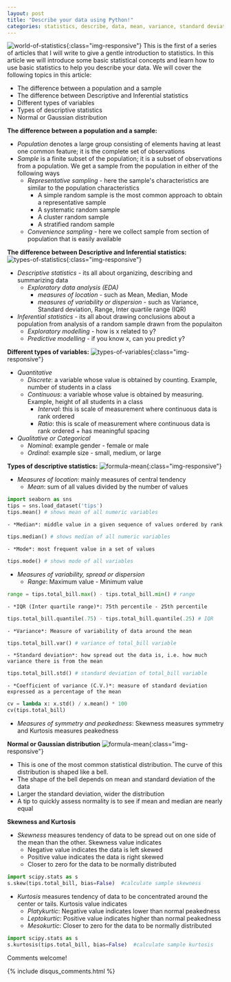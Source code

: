 ```yaml
---
layout: post
title: "Describe your data using Python!"
categories: statistics, describe, data, mean, variance, standard deviation, normal, skewness, kurtosis
---
```

![world-of-statistics](/images/mathematics/statistics00.png){:class="img-responsive"}
This is the first of a series of articles that I will write to give a gentle introduction to statistics. In this article we will introduce some basic statistical concepts and learn how to use basic statistics to help you describe your data. We will cover the following topics in this article:
- The difference between a population and a sample
- The difference between Descriptive and Inferential statistics
- Different types of variables
- Types of descriptive statistics
- Normal or Gaussian distribution

**The difference between a population and a sample:**
- *Population* denotes a large group consisting of elements having at least one common feature; it is the complete set of observations
- *Sample* is a finite subset of the population; it is a subset of observations from a population. We get a sample from the population in either of the following ways
	- *Representative sampling* - here the sample's characteristics are similar to the population characteristics
    	- A simple random sample is the most common approach to obtain a representative sample
    	- A systematic random sample
    	- A cluster random sample
    	- A stratified random sample
	- *Convenience sampling* - here we collect sample from section of population that is easily available

**The difference between Descriptive and Inferential statistics:**
![types-of-statistics](/images/mathematics/statistics01.png){:class="img-responsive"}
- *Descriptive statistics* - its all about organizing, describing and summarizing data
	- *Exploratory data analysis (EDA)*
		- *measures of location* - such as Mean, Median, Mode
		- *measures of variability or dispersion* - such as Variance, Standard deviation, Range, Inter quartile range (IQR)
- *Inferential statistics* - its all about drawing conclusions about a population from analysis of a random sample drawn from the populaiton
	- *Exploratory modelling* - how is x related to y?
	- *Predictive modelling* - if you know x, can you predict y?

**Different types of variables:**
![types-of-variables](/images/mathematics/statistics02.png){:class="img-responsive"}
- *Quantitative*
	- *Discrete*: a variable whose value is obtained by counting. Example, number of students in a class
	- *Continuous*: a variable whose value is obtained by measuring. Example, height of all students in a class
		- *Interval*: this is scale of measurement where continuous data is rank ordered
		- *Ratio*: this is scale of measurement where continuous data is rank ordered + has meaningful spacing
- *Qualitative or Categorical*
	- *Nominal*: example gender - female or male
	- *Ordinal*: example size - small, medium, or large
 
**Types of descriptive statistics:**
![formula-mean](/images/mathematics/statistics03-formulas.png){:class="img-responsive"}
- *Measures of location*: mainly measures of central tendency
	- *Mean*: sum of all values divided by the number of values
```python
import seaborn as sns
tips = sns.load_dataset('tips')
tips.mean() # shows mean of all numeric variables
```
	- *Median*: middle value in a given sequence of values ordered by rank
```python
tips.median() # shows median of all numeric variables
```
	- *Mode*: most frequent value in a set of values
```python
tips.mode() # shows mode of all variables
```
- *Measures of variability, spread or dispersion*
	- *Range*: Maximum value - Minimum value
```python
range = tips.total_bill.max() - tips.total_bill.min() # range
```
	- *IQR (Inter quartile range)*: 75th percentile - 25th percentile
```python
tips.total_bill.quantile(.75) - tips.total_bill.quantile(.25) # IQR
```
	- *Variance*: Measure of variability of data around the mean
```python
tips.total_bill.var() # variance of total_bill variable
```
	- *Standard deviation*: how spread out the data is, i.e. how much variance there is from the mean
```python
tips.total_bill.std() # standard deviation of total_bill variable
```
	- *Coefficient of variance (C.V.)*: measure of standard deviation expressed as a percentage of the mean
```python
cv = lambda x: x.std() / x.mean() * 100
cv(tips.total_bill)
```
- *Measures of symmetry and peakedness*: Skewness measures symmetry and Kurtosis measures peakedness

**Normal or Gaussian distribution**
![formula-mean](/images/mathematics/statistics04-norm-dist.png){:class="img-responsive"}
- This is one of the most common statistical distribution. The curve of this distribution is shaped like a bell. 
- The shape of the bell depends on mean and standard deviation of the data
- Larger the standard deviation, wider the distribution
- A tip to quickly assess normality is to see if mean and median are nearly equal

**Skewness and Kurtosis**
- *Skewness* measures tendency of data to be spread out on one side of the mean than the other. Skewness value indicates
	- Negative value indicates the data is left skewed 
	- Positive value indicates the data is right skewed
	- Closer to zero for the data to be normally distributed
```python
import scipy.stats as s
s.skew(tips.total_bill, bias=False)  #calculate sample skewness
```
- *Kurtosis* measures tendency of data to be concentrated around the center or tails. Kurtosis value indicates
	- *Platykurtic*: Negative value indicates lower than normal peakedness 
	- *Leptokurtic*: Positive value indicates higher than normal peakedness 
	- *Mesokurtic*: Closer to zero for the data to be normally distributed
```python
import scipy.stats as s
s.kurtosis(tips.total_bill, bias=False)  #calculate sample kurtosis
```

Comments welcome!

{% include disqus_comments.html %}
